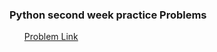 <h3>Python second week practice Problems</h3>
<ul>
<a href="https://docs.google.com/document/d/1GzDNUxHOWRO6mnr5vP9Bi4XHB0aiP6cgfyyFwBYy1qQ/edit" target="_blank">Problem Link</a>
